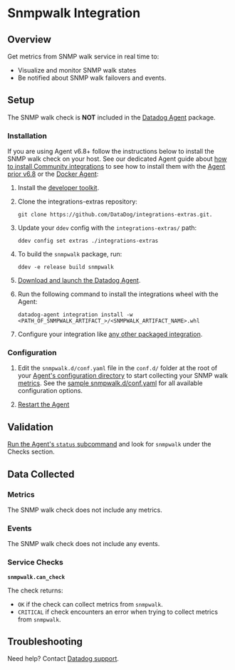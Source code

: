 # Snmpwalk Integration

## Overview

Get metrics from SNMP walk service in real time to:

* Visualize and monitor SNMP walk states
* Be notified about SNMP walk failovers and events.


## Setup

The SNMP walk check is **NOT** included in the [Datadog Agent][1] package.

### Installation

If you are using Agent v6.8+ follow the instructions below to install the SNMP walk check on your host. See our dedicated Agent guide about [how to install Community integrations][2] to see how to install them with the [Agent prior v6.8][3] or the [Docker Agent][4]:

1. Install the [developer toolkit][5].
2. Clone the integrations-extras repository:

    ```
    git clone https://github.com/DataDog/integrations-extras.git.
    ```

3. Update your `ddev` config with the `integrations-extras/` path:

    ```
    ddev config set extras ./integrations-extras
    ```

4. To build the `snmpwalk` package, run:

    ```
    ddev -e release build snmpwalk
    ```

5. [Download and launch the Datadog Agent][6].
6. Run the following command to install the integrations wheel with the Agent:

    ```
    datadog-agent integration install -w <PATH_OF_SNMPWALK_ARTIFACT_>/<SNMPWALK_ARTIFACT_NAME>.whl
    ```

7. Configure your integration like [any other packaged integration][7].

### Configuration

1. Edit the `snmpwalk.d/conf.yaml` file in the `conf.d/` folder at the root of your [Agent's configuration directory][8] to start collecting your SNMP walk [metrics](#metrics).
  See the [sample snmpwalk.d/conf.yaml][9] for all available configuration options.

2. [Restart the Agent][10]

## Validation

[Run the Agent's `status` subcommand][11] and look for `snmpwalk` under the Checks section.

## Data Collected
### Metrics
The SNMP walk check does not include any metrics.

### Events
The SNMP walk check does not include any events.

### Service Checks
**`snmpwalk.can_check`**

The check returns:

* `OK` if the check can collect metrics from `snmpwalk`.
* `CRITICAL` if check encounters an error when trying to collect metrics from `snmpwalk`.

## Troubleshooting
Need help? Contact [Datadog support][12].

[1]: https://app.datadoghq.com/account/settings#agent
[2]: https://docs.datadoghq.com/agent/guide/community-integrations-installation-with-docker-agent
[3]: https://docs.datadoghq.com/agent/guide/community-integrations-installation-with-docker-agent/?tab=agentpriorto68
[4]: https://docs.datadoghq.com/agent/guide/community-integrations-installation-with-docker-agent/?tab=docker
[5]: https://docs.datadoghq.com/developers/integrations/new_check_howto/#developer-toolkit
[6]: https://app.datadoghq.com/account/settings#agent
[7]: https://docs.datadoghq.com/getting_started/integrations
[8]: https://docs.datadoghq.com/agent/guide/agent-configuration-files/?tab=agentv6#agent-configuration-directory
[9]: https://github.com/DataDog/integrations-extras/blob/master/snmpwalk/datadog_checks/snmpwalk/data/conf.yaml.example
[10]: https://docs.datadoghq.com/agent/guide/agent-commands/?tab=agentv6#start-stop-and-restart-the-agent
[11]: https://docs.datadoghq.com/agent/guide/agent-commands/?tab=agentv6#service-status
[12]: http://docs.datadoghq.com/help
